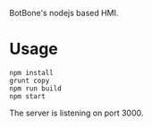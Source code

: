 BotBone's nodejs based HMI.

# Usage #

    npm install
    grunt copy
    npm run build
    npm start

The server is listening on port 3000.
